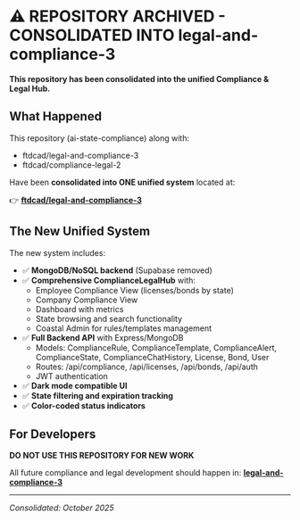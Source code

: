 # ⚠️ REPOSITORY ARCHIVED - CONSOLIDATED INTO legal-and-compliance-3

**This repository has been consolidated into the unified Compliance & Legal Hub.**

## What Happened

This repository (ai-state-compliance) along with:
- ftdcad/legal-and-compliance-3
- ftdcad/compliance-legal-2

Have been **consolidated into ONE unified system** located at:

👉 **[ftdcad/legal-and-compliance-3](https://github.com/Coastal-Claims-Services/legal-and-compliance-3)**

## The New Unified System

The new system includes:
- ✅ **MongoDB/NoSQL backend** (Supabase removed)
- ✅ **Comprehensive ComplianceLegalHub** with:
  - Employee Compliance View (licenses/bonds by state)
  - Company Compliance View
  - Dashboard with metrics
  - State browsing and search functionality
  - Coastal Admin for rules/templates management
- ✅ **Full Backend API** with Express/MongoDB
  - Models: ComplianceRule, ComplianceTemplate, ComplianceAlert, ComplianceState, ComplianceChatHistory, License, Bond, User
  - Routes: /api/compliance, /api/licenses, /api/bonds, /api/auth
  - JWT authentication
- ✅ **Dark mode compatible UI**
- ✅ **State filtering and expiration tracking**
- ✅ **Color-coded status indicators**

## For Developers

**DO NOT USE THIS REPOSITORY FOR NEW WORK**

All future compliance and legal development should happen in:
**[legal-and-compliance-3](https://github.com/Coastal-Claims-Services/legal-and-compliance-3)**

---

*Consolidated: October 2025*
